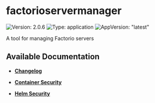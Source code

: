 # factorioservermanager

![Version: 2.0.6](https://img.shields.io/badge/Version-2.0.6-informational?style=flat-square) ![Type: application](https://img.shields.io/badge/Type-application-informational?style=flat-square) ![AppVersion: "latest"](https://img.shields.io/badge/AppVersion-"latest"-informational?style=flat-square)

A tool for managing Factorio servers 

## Available Documentation

- [**Changelog**](CHANGELOG)

- [**Container Security**](container-security)

- [**Helm Security**](helm-security)

